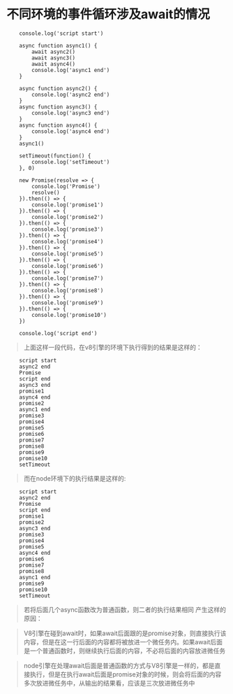 # 不同环境的事件循环涉及await的情况

```
    console.log('script start')

    async function async1() {
        await async2()
        await async3()
        await async4()
        console.log('async1 end')
    }

    async function async2() {
        console.log('async2 end')
    }
    async function async3() {
        console.log('async3 end')
    }
    async function async4() {
        console.log('async4 end')
    }
    async1()

    setTimeout(function() {
        console.log('setTimeout')
    }, 0)

    new Promise(resolve => {
        console.log('Promise')
        resolve()
    }).then(() => {
        console.log('promise1')
    }).then(() => {
        console.log('promise2')
    }).then(() => {
        console.log('promise3')
    }).then(() => {
        console.log('promise4')
    }).then(() => {
        console.log('promise5')
    }).then(() => {
        console.log('promise6')
    }).then(() => {
        console.log('promise7')
    }).then(() => {
        console.log('promise8')
    }).then(() => {
        console.log('promise9')
    }).then(() => {
        console.log('promise10')
    })

    console.log('script end')

```
> 上面这样一段代码，在v8引擎的环境下执行得到的结果是这样的：
```
    script start
    async2 end
    Promise
    script end
    async3 end
    promise1
    async4 end
    promise2
    async1 end
    promise3
    promise4
    promise5
    promise6
    promise7
    promise8
    promise9
    promise10
    setTimeout
```
> 而在node环境下的执行结果是这样的:
```
    script start
    async2 end
    Promise
    script end
    promise1
    promise2
    async3 end
    promise3
    promise4
    promise5
    async4 end
    promise6
    promise7
    promise8
    async1 end
    promise9
    promise10
    setTimeout
```

> 若将后面几个async函数改为普通函数，则二者的执行结果相同
> 产生这样的原因：

> V8引擎在碰到await时，如果await后面跟的是promise对象，则直接执行该内容，但是在这一行后面的内容都将被放进一个微任务内。如果await后面是一个普通函数时，则继续执行后面的内容，不必将后面的内容放进微任务

> node引擎在处理await后面是普通函数的方式与V8引擎是一样的，都是直接执行，但是在执行await后面是promise对象的时候，则会将后面的内容多次放进微任务中，从输出的结果看，应该是三次放进微任务中